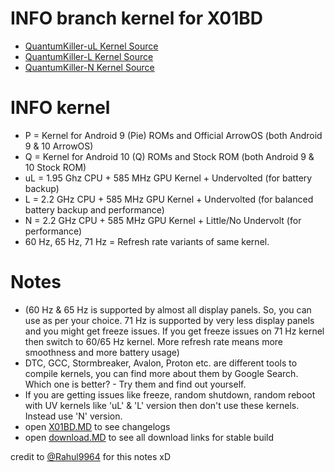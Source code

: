 # INFO branch kernel for X01BD
* <a href="https://github.com/ZyCromerZ/android_kernel_asus_X01BD_old/tree/qk/20200711/ul"> QuantumKiller-uL Kernel Source</a>
* <a href="https://github.com/ZyCromerZ/android_kernel_asus_X01BD_old/tree/qk/20200711/l"> QuantumKiller-L Kernel Source</a>
* <a href="https://github.com/ZyCromerZ/android_kernel_asus_X01BD_old/tree/qk/20200711/n"> QuantumKiller-N Kernel Source</a>

# INFO kernel
* P = Kernel for Android 9 (Pie) ROMs and Official ArrowOS (both Android 9 & 10 ArrowOS)
* Q = Kernel for Android 10 (Q) ROMs and Stock ROM (both Android 9 & 10 Stock ROM)
* uL = 1.95 Ghz CPU + 585 MHz GPU Kernel + Undervolted (for battery backup)
* L = 2.2 GHz CPU + 585 MHz GPU Kernel + Undervolted (for balanced battery backup and performance)
* N = 2.2 GHz CPU + 585 MHz GPU Kernel + Little/No Undervolt (for performance)
* 60 Hz, 65 Hz, 71 Hz = Refresh rate variants of same kernel. 
# Notes
* (60 Hz & 65 Hz is supported by almost all display panels. So, you can use as per your choice. 71 Hz is supported by very less display panels and you might get freeze issues. If you get freeze issues on 71 Hz kernel then switch to 60/65 Hz kernel. More refresh rate means more smoothness and more battery usage)
* DTC, GCC, Stormbreaker, Avalon, Proton etc. are different tools to compile kernels, you can find more about them by Google Search. Which one is better? - Try them and find out yourself.
* If you are getting issues like freeze, random shutdown, random reboot with UV kernels like 'uL' & 'L' version then don't use these kernels. Instead use 'N' version.
* open <a href="https://github.com/ZyCromerZ/android_kernel_asus_X01BD_old/blob/changelogs/X01BD.MD">X01BD.MD</a> to see changelogs
* open <a href="https://github.com/ZyCromerZ/android_kernel_asus_X01BD_old/blob/changelogs/download.MD">download.MD</a> to see all download links for stable build

credit to <a href="https://t.me/Rahul9964">@Rahul9964</a> for this notes xD